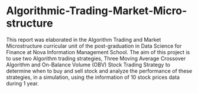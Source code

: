 # Algorithmic-Trading-Market-Micro-structure
This report was elaborated in the Algorithm Trading and Market Microstructure curricular unit of the post-graduation in Data Science for Finance at Nova Information Management School. The aim of this project is to use two Algorithm trading strategies, Three Moving Average Crossover Algorithm and On-Balance Volume (OBV) Stock Trading Strategy to determine when to buy and sell stock and analyze the performance of these strategies, in a simulation, using the information of 10 stock prices data during 1 year.
